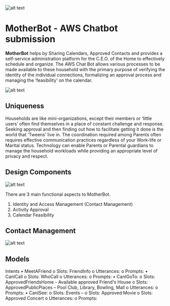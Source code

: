 ![alt text][aws]
# MotherBot - AWS Chatbot submission

**MotherBot** helps by Sharing Calendars, Approved Contacts and provides a self-service administration platform for the C.E.O. of the Home to effectively schedule and organize.  The AWS Chat Bot allows various processes to be made available to these household with the primary purpose of verifying the identity of the individual connections, formalizing an approval process and managing the ‘feasibility’ on the calendar.  

![alt text][serverless]

## **Uniqueness**

Households are like mini-organizations, except their members or ‘little users’ often find themselves in a place of constant challenge and response.  Seeking approval and then finding out how to facilitate getting it done is the world that ‘Tweens’ live in.  The coordination required among Parents often requires effective communication practices regardless of your Work-life or Marital status.  Technology can enable Parents or Parental guardians to manage the household workloads while providing an appropriate level of privacy and respect.

## Design Components
![alt text][motherbot]  

There are 3 main functional aspects to MotherBot.  

1.	Identity and Access Management (Contact Management)
2.	Activity Approval
3.	Calendar Feasibility

## Contact Management

![alt text][friend]

## Models
Intents
•	MeetAFriend
o	Slots: FriendInfo
o	Utterances:
o	Prompts:
•	CanICall 
o	Slots: WhoCall
o	Utterances:
o	Prompts:
•	CanIGoTo: 
o	Slots: ApprovedFriendsHome - Available approved Friend's House
o	Slots: ApprovedPublicPlaces – Pool Club, Library, Bowling, Mall
o	Utterances:
o	Prompts:
•	CanISee:
o	Slots: Events – 
o	Slots: Approved Movie 
o	Slots: Approved Concert
o	Utterances:
o	Prompts:

[aws]: https://bentowner.blob.core.windows.net/images/EPS.png?raw=true "AWS Chatbot Challenge"
[friend]: https://bentowner.blob.core.windows.net/images/meetafriend.png?raw=true "Meet a friend Intent"
[serverless]: https://bentowner.blob.core.windows.net/images/serverlessarch.png?raw=true "AWS serverless arch"
[motherbot]: https://bentowner.blob.core.windows.net/images/MotherBot2.png?raw=true "MotherBot"

